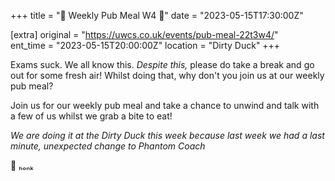 +++
title = "🍝 Weekly Pub Meal W4 🍝"
date = "2023-05-15T17:30:00Z"

[extra]
original = "https://uwcs.co.uk/events/pub-meal-22t3w4/"    
ent_time = "2023-05-15T20:00:00Z"
location = "Dirty Duck"
+++

Exams suck. We all know this. *Despite this,* please do take a break and go out for some fresh air! Whilst doing that, why don't you join us at our weekly pub meal?

Join us for our weekly pub meal and take a chance to unwind and talk with a few of us whilst we grab a bite to eat!

*We are doing it at the Dirty Duck this week because last week we had a last minute, unexpected change to Phantom Coach*

🦆 ₕₒₙₖ

